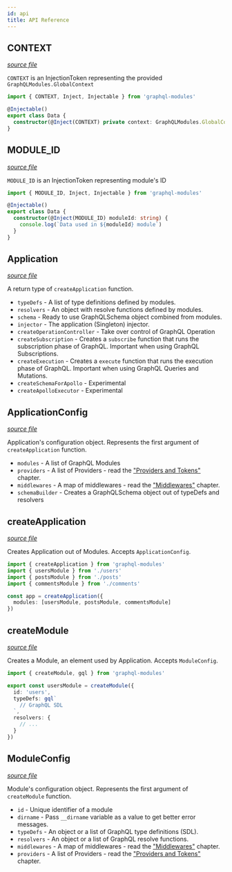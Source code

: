 ```yaml
---
id: api
title: API Reference
---
```


## CONTEXT

[_source file_](https://github.com/Urigo/graphql-modules/blob/master/packages/graphql-modules/src/application/tokens.ts)

`CONTEXT` is an InjectionToken representing the provided `GraphQLModules.GlobalContext`

```ts
import { CONTEXT, Inject, Injectable } from 'graphql-modules'

@Injectable()
export class Data {
  constructor(@Inject(CONTEXT) private context: GraphQLModules.GlobalContext) {}
}
```

## MODULE_ID

[_source file_](https://github.com/Urigo/graphql-modules/blob/master/packages/graphql-modules/src/module/tokens.ts)

`MODULE_ID` is an InjectionToken representing module's ID

```ts
import { MODULE_ID, Inject, Injectable } from 'graphql-modules'

@Injectable()
export class Data {
  constructor(@Inject(MODULE_ID) moduleId: string) {
    console.log(`Data used in ${moduleId} module`)
  }
}
```

## Application

[_source file_](https://github.com/Urigo/graphql-modules/blob/master/packages/graphql-modules/src/application/types.ts)

A return type of `createApplication` function.

- `typeDefs` - A list of type definitions defined by modules.
- `resolvers` - An object with resolve functions defined by modules.
- `schema` - Ready to use GraphQLSchema object combined from modules.
- `injector` - The application (Singleton) injector.
- `createOperationController` - Take over control of GraphQL Operation
- `createSubscription` - Creates a `subscribe` function that runs the subscription phase of GraphQL.
  Important when using GraphQL Subscriptions.
- `createExecution` - Creates a `execute` function that runs the execution phase of GraphQL.
  Important when using GraphQL Queries and Mutations.
- `createSchemaForApollo` - Experimental
- `createApolloExecutor` - Experimental

## ApplicationConfig

[_source file_](https://github.com/Urigo/graphql-modules/blob/master/packages/graphql-modules/src/application/types.ts)

Application's configuration object. Represents the first argument of `createApplication` function.

- `modules` - A list of GraphQL Modules
- `providers` - A list of Providers - read the ["Providers and Tokens"](di/providers) chapter.
- `middlewares` - A map of middlewares - read the ["Middlewares"](advanced/middlewares) chapter.
- `schemaBuilder` - Creates a GraphQLSchema object out of typeDefs and resolvers

## createApplication

[_source file_](https://github.com/Urigo/graphql-modules/blob/master/packages/graphql-modules/src/application/application.ts)

Creates Application out of Modules. Accepts `ApplicationConfig`.

```ts
import { createApplication } from 'graphql-modules'
import { usersModule } from './users'
import { postsModule } from './posts'
import { commentsModule } from './comments'

const app = createApplication({
  modules: [usersModule, postsModule, commentsModule]
})
```

## createModule

[_source file_](https://github.com/Urigo/graphql-modules/blob/master/packages/graphql-modules/src/module/module.ts)

Creates a Module, an element used by Application. Accepts `ModuleConfig`.

```ts
import { createModule, gql } from 'graphql-modules'

export const usersModule = createModule({
  id: 'users',
  typeDefs: gql`
    // GraphQL SDL
  `,
  resolvers: {
    // ...
  }
})
```

## ModuleConfig

[_source file_](https://github.com/Urigo/graphql-modules/blob/master/packages/graphql-modules/src/module/types.ts)

Module's configuration object. Represents the first argument of `createModule` function.

- `id` - Unique identifier of a module
- `dirname` - Pass `__dirname` variable as a value to get better error messages.
- `typeDefs` - An object or a list of GraphQL type definitions (SDL).
- `resolvers` - An object or a list of GraphQL resolve functions.
- `middlewares` - A map of middlewares - read the ["Middlewares"](advanced/middlewares) chapter.
- `providers` - A list of Providers - read the ["Providers and Tokens"](di/providers) chapter.
